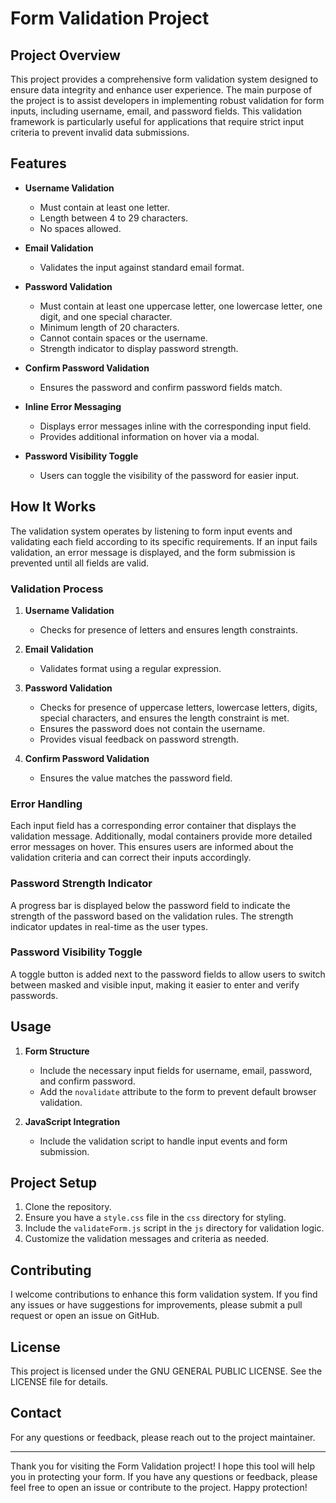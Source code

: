 # Form Validation Project

## Project Overview

This project provides a comprehensive form validation system designed to ensure data integrity and enhance user experience. The main purpose of the project is to assist developers in implementing robust validation for form inputs, including username, email, and password fields. This validation framework is particularly useful for applications that require strict input criteria to prevent invalid data submissions.

## Features

- **Username Validation**
  - Must contain at least one letter.
  - Length between 4 to 29 characters.
  - No spaces allowed.

- **Email Validation**
  - Validates the input against standard email format.

- **Password Validation**
  - Must contain at least one uppercase letter, one lowercase letter, one digit, and one special character.
  - Minimum length of 20 characters.
  - Cannot contain spaces or the username.
  - Strength indicator to display password strength.

- **Confirm Password Validation**
  - Ensures the password and confirm password fields match.

- **Inline Error Messaging**
  - Displays error messages inline with the corresponding input field.
  - Provides additional information on hover via a modal.

- **Password Visibility Toggle**
  - Users can toggle the visibility of the password for easier input.

## How It Works

The validation system operates by listening to form input events and validating each field according to its specific requirements. If an input fails validation, an error message is displayed, and the form submission is prevented until all fields are valid.

### Validation Process

1. **Username Validation**
   - Checks for presence of letters and ensures length constraints.

2. **Email Validation**
   - Validates format using a regular expression.

3. **Password Validation**
   - Checks for presence of uppercase letters, lowercase letters, digits, special characters, and ensures the length constraint is met.
   - Ensures the password does not contain the username.
   - Provides visual feedback on password strength.

4. **Confirm Password Validation**
   - Ensures the value matches the password field.

### Error Handling

Each input field has a corresponding error container that displays the validation message. Additionally, modal containers provide more detailed error messages on hover. This ensures users are informed about the validation criteria and can correct their inputs accordingly.

### Password Strength Indicator

A progress bar is displayed below the password field to indicate the strength of the password based on the validation rules. The strength indicator updates in real-time as the user types.

### Password Visibility Toggle

A toggle button is added next to the password fields to allow users to switch between masked and visible input, making it easier to enter and verify passwords.

## Usage

1. **Form Structure**
   - Include the necessary input fields for username, email, password, and confirm password.
   - Add the `novalidate` attribute to the form to prevent default browser validation.

2. **JavaScript Integration**
   - Include the validation script to handle input events and form submission.

## Project Setup

1. Clone the repository.
2. Ensure you have a `style.css` file in the `css` directory for styling.
3. Include the `validateForm.js` script in the `js` directory for validation logic.
4. Customize the validation messages and criteria as needed.

## Contributing

I welcome contributions to enhance this form validation system. If you find any issues or have suggestions for improvements, please submit a pull request or open an issue on GitHub.

## License

This project is licensed under the GNU GENERAL PUBLIC LICENSE. See the LICENSE file for details.

## Contact

For any questions or feedback, please reach out to the project maintainer.

---

Thank you for visiting the Form Validation project! I hope this tool will help you in protecting your form. If you have any questions or feedback, please feel free to open an issue or contribute to the project. Happy protection!